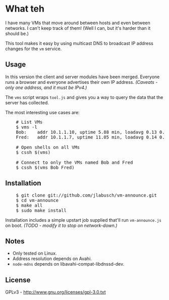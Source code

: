 # What teh

I have many VMs that move around between hosts and even between networks. I can't keep track of them!
(Well I can, but it's harder than it should be.)

This tool makes it easy by using multicast DNS to broadcast IP address changes for the `vm` service.

## Usage

In this version the client and server modules have been merged. Everyone runs a browser and everyone advertises their own IP address. <em>(Caveats - only one address, and it must be IPv4.)</em>

The `vms` script wraps `tool.js` and gives you a way to query the data that the server has collected.

The most interesting use cases are:

<pre>
    # List VMs
    $ vms -l
    Bob:	addr 10.1.1.10, uptime 5.88 min, loadavg 0.13 0.17 0.08
    Fred:	addr 10.1.1.7, uptime 11.05 min, loadavg 0.14 0.33 0.29

    # Open shells on all VMs
    $ cssh $(vms)

    # Connect to only the VMs named Bob and Fred
    $ cssh $(vms Bob Fred)
</pre>

## Installation

<pre>
    $ git clone git://github.com/jlabusch/vm-announce.git
    $ cd vm-announce
    $ make all 
    $ sudo make install
</pre>

Installation includes a simple upstart job supplied that'll run `vm-announce.js` on boot. <em>(TODO - modify it to stop on network-down.)</em>

## Notes

  * Only tested on Linux.
  * Address resolution depends on Avahi.
  * `node-mdns` depends on libavahi-compat-libdnssd-dev.

## License

GPLv3 - http://www.gnu.org/licenses/gpl-3.0.txt
